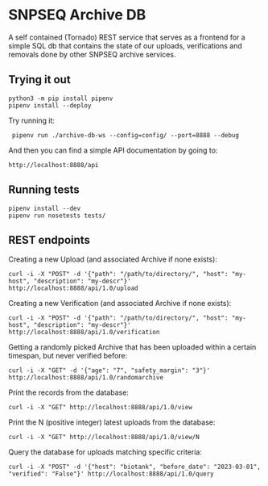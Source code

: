 SNPSEQ Archive DB
==================

A self contained (Tornado) REST service that serves as a frontend for a simple SQL db that contains the state of our uploads, verifications and removals done by other SNPSEQ archive services.  

Trying it out
-------------

    python3 -m pip install pipenv
    pipenv install --deploy

Try running it:

     pipenv run ./archive-db-ws --config=config/ --port=8888 --debug

And then you can find a simple API documentation by going to:

    http://localhost:8888/api

Running tests
-------------

    pipenv install --dev
    pipenv run nosetests tests/


REST endpoints
--------------

Creating a new Upload (and associated Archive if none exists): 

    curl -i -X "POST" -d '{"path": "/path/to/directory/", "host": "my-host", "description": "my-descr"}' http://localhost:8888/api/1.0/upload

Creating a new Verification (and associated Archive if none exists):
    
    curl -i -X "POST" -d '{"path": "/path/to/directory/", "host": "my-host", "description": "my-descr"}' http://localhost:8888/api/1.0/verification

Getting a randomly picked Archive that has been uploaded within a certain timespan, but never verified before: 

    curl -i -X "GET" -d '{"age": "7", "safety_margin": "3"}' http://localhost:8888/api/1.0/randomarchive

Print the records from the database:

    curl -i -X "GET" http://localhost:8888/api/1.0/view

Print the N (positive integer) latest uploads from the database:

    curl -i -X "GET" http://localhost:8888/api/1.0/view/N

Query the database for uploads matching specific criteria:
    
    curl -i -X "POST" -d '{"host": "biotank", "before_date": "2023-03-01", "verified": "False"}' http://localhost:8888/api/1.0/query
